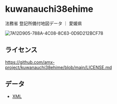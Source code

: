 # kuwanauchi38ehime
法務省 登記所備付地図データ ｜ 愛媛県

![7A12D905-788A-4C08-8C63-0D9D212BCF78](https://user-images.githubusercontent.com/416977/214225195-ce28d8b0-02d3-4db9-8400-170a74718302.png)

## ライセンス
https://github.com/amx-project/kuwanauchi38ehime/blob/main/LICENSE.md

## データ
* [XML](https://github.com/amx-project/kuwanauchi38ehime/tree/main/xml)

